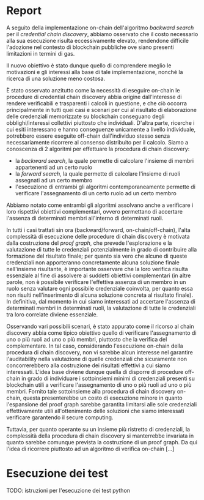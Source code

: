 # Report

A seguito della implementazione on-chain dell'algoritmo *backward search* per il *credential chain discovery*, abbiamo osservato che il costo necessario alla sua esecuzione risulta eccessivamente elevato, rendendone difficile l'adozione nel contesto di blockchain pubbliche ove siano presenti limitazioni in termini di gas.

Il nuovo obiettivo è stato dunque quello di comprendere meglio le motivazioni e gli interessi alla base di tale implementazione, nonché la ricerca di una soluzione meno costosa.

È stato osservato anzitutto come la necessità di eseguire on-chain le procedure di credential chain discovery abbia origine dall'interesse di rendere verificabili e trasparenti i calcoli in questione, e che ciò occorra principalmente in tutti quei casi e scenari per cui al risultato di elaborazione delle credenziali memorizzate su blockchain conseguano degli obblighi/interessi collettivi piuttosto che individuali. D'altra parte, ricerche i cui esiti interessano e hanno conseguenze unicamente a livello individuale, potrebbero essere eseguite off-chain dall'individuo stesso senza necessariamente ricorrere al consenso distribuito per il calcolo. Siamo a conoscenza di 2 algoritmi per effettuare la procedura di chain discovery:

* la *backward search*, la quale permette di calcolare l'insieme di membri appartenenti ad un certo ruolo
* la *forward search*, la quale permette di calcolare l'insieme di ruoli assegnati ad un certo membro
* l'esecuzione di entrambi gli algoritmi contemporaneamente permette di verificare l'assegnamento di un certo ruolo ad un certo membro

Abbiamo notato come entrambi gli algoritmi assolvano anche a verificare i loro rispettivi obiettivi complementari, ovvero permettano di accertare l'assenza di determinati membri all'interno di determinati ruoli.

In tutti i casi trattati sin ora (backward/forward, on-chain/off-chain), l'alta complessità di esecuzione delle procedure di chain discovery è motivata dalla costruzione del *proof graph*, che prevede l'esplorazione e la valutazione di tutte le credenziali potenzialmente in grado di contribuire alla formazione del risultato finale; per quanto sia vero che alcune di queste credenziali non apporteranno concretamente alcuna soluzione finale nell'insieme risultante, è importante osservare che la loro verifica risulta essenziale al fine di assolvere ai suddetti obiettivi complementari (in altre parole, non è possibile verificare l'effettiva assenza di un membro in un ruolo senza valutare ogni possibile credenziale coinvolta, per quanto essa non risulti nell'inserimento di alcuna soluzione concreta al risultato finale). In definitiva, dal momento in cui siamo interessati ad accertare l'assenza di determinati membri in determinati ruoli, la valutazione di tutte le credenziali tra loro correlate diviene essenziale.

Osservando vari possibili scenari, è stato appurato come il ricorso al chain discovery abbia come tipico obiettivo quello di verificare l'assegnamento di uno o più ruoli ad uno o più membri, piuttosto che la verifica del complementare. In tal caso, considerando l'esecuzione on-chain della procedura di chain discovery, non vi sarebbe alcun interesse nel garantire l'auditability nella valutazione di quelle credenziali che sicuramente non concorrerebbero alla costruzione dei risultati effettivi a cui siamo interessati. L'idea base diviene dunque quella di disporre di procedure off-chain in grado di individuare i sottoinsiemi minimi di credenziali presenti su blockchain utili a verificare l'assegnamento di uno o più ruoli ad uno o più membri. Fornito tale sottoinsieme alla procedura di chain discovery on-chain, questa presenterebbe un costo di esecuzione minore in quanto l'espansione del proof graph sarebbe garantita limitarsi alle sole credenziali effettivamente utili all'ottenimento delle soluzioni che siamo interessati verificare garantendo il secure computing.

Tuttavia, per quanto operante su un insieme più ristretto di credenziali, la complessità della procedura di chain discovery si manterrebbe invariata in quanto sarebbe comunque prevista la costruzione di un proof graph. Da qui l'idea di ricorrere piuttosto ad un algoritmo di verifica on-chain [...]



# Esecuzione dei test

TODO: istruzioni per l'esecuzione dei test python